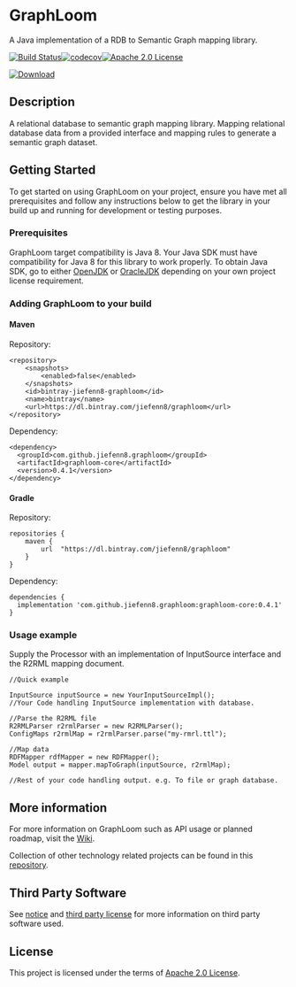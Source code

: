 # GraphLoom

A Java implementation of a RDB to Semantic Graph mapping library. 

[![Build Status](https://travis-ci.org/jiefenn8/graphloom.svg?branch=master)](https://travis-ci.org/jiefenn8/graphloom)[![codecov](https://codecov.io/gh/jiefenn8/graphloom/branch/master/graph/badge.svg)](https://codecov.io/gh/jiefenn8/graphloom)[![Apache 2.0 License](https://img.shields.io/badge/license-apache2-green.svg) ](https://github.com/jiefenn8/graphloom/blob/master/LICENSE.md)

[ ![Download](https://api.bintray.com/packages/jiefenn8/graphloom/graphloom/images/download.svg) ](https://bintray.com/jiefenn8/graphloom/graphloom/_latestVersion)

## Description

A relational database to semantic graph mapping library. Mapping relational database data from a provided interface and mapping rules to generate a semantic graph dataset. 

## Getting Started

To get started on using GraphLoom on your project, ensure you have met all prerequisites and follow any instructions below to get the library in your build up and running for development or testing purposes.

### Prerequisites

GraphLoom target compatibility is Java 8. Your Java SDK must have compatibility for Java 8 for this library to work properly. To obtain Java SDK, go to either [OpenJDK](https://openjdk.java.net/) or [OracleJDK](https://www.oracle.com/technetwork/java/javase/downloads/index.html) depending on your own project license requirement.
 
### Adding GraphLoom to your build

#### Maven

Repository:
```
<repository>
    <snapshots>
        <enabled>false</enabled>
    </snapshots>
    <id>bintray-jiefenn8-graphloom</id>
    <name>bintray</name>
    <url>https://dl.bintray.com/jiefenn8/graphloom</url>
</repository>
```

Dependency:
```
<dependency>
  <groupId>com.github.jiefenn8.graphloom</groupId>
  <artifactId>graphloom-core</artifactId>
  <version>0.4.1</version>
</dependency>
```

#### Gradle

Repository:
```
repositories {
    maven {
        url  "https://dl.bintray.com/jiefenn8/graphloom" 
    }
}
```

Dependency:
```
dependencies {
  implementation 'com.github.jiefenn8.graphloom:graphloom-core:0.4.1'
}
```

### Usage example

Supply the Processor with an implementation of InputSource interface and the R2RML mapping document.
```
//Quick example

InputSource inputSource = new YourInputSourceImpl();
//Your Code handling InputSource implementation with database.

//Parse the R2RML file
R2RMLParser r2rmlParser = new R2RMLParser();
ConfigMaps r2rmlMap = r2rmlParser.parse("my-rmrl.ttl");

//Map data
RDFMapper rdfMapper = new RDFMapper();
Model output = mapper.mapToGraph(inputSource, r2rmlMap);

//Rest of your code handling output. e.g. To file or graph database.
```

## More information

For more information on GraphLoom such as API usage or planned roadmap, visit the [Wiki](https://github.com/jiefenn8/graphloom/wiki).

Collection of other technology related projects can be found in this [repository](https://github.com/jiefenn8/ws-projects).

## Third Party Software

See [notice](./NOTICE.md) and [third party license](./LICENSE-3RD-PARTY.md) for more information on third party software used.

## License

This project is licensed under the terms of [Apache 2.0 License](./LICENSE.md). 
